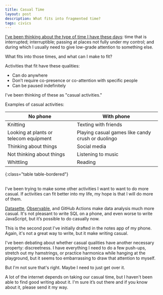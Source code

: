 ```yaml
---
title: Casual Time
layout: post
description: What fits into fragmented time?
tags: civics
---
```


[I've been thinking about the type of time I have these
days](https://bunkum.us/2022/11/06/asynch-civics.html): time that is
interrupted; interruptible; passing at places not fully under my
control; and during which I usually need to give low-grade attention
to something else.

What fits into those times, and what can I make to fit?

Activities that fit have these qualities:
* Can do anywhere
* Don’t require co-presence or co-attention with specific people
* Can be paused indefinitely

I've been thinking of these as "casual activities." 

Examples of casual activities:

| No phone | With phone |
|-|-|
| Knitting | Texting with friends |
| Looking at plants or telecom equipment | Playing casual games like candy crush or duolingo |
| Thinking about things | Social media |
| Not thinking about things | Listening to music | 
| Whittling | Reading |
{:class="table table-bordered"}

<br />
I've been trying to make some other activities I want to want to do
more casual. If activities can fit better into my life, my hope is
that I will do more of them.

[Datasette](https://datasette.io/),
[Observable](https://observablehq.com/@fgregg), and GitHub Actions
make data analysis much more casual. It's not pleasant to write SQL on
a phone, and even worse to write JavaScript, but it’s possible to do
casually now.

This is the second post I've initially drafted in the notes app of my
phone. Again, it's not a great way to write, but it make writing
casual.

I've been debating about whether casual qualities have another
necessary property: discreetness. I have everything I need to do a few
push-ups, stretch out my hamstrings, or practice harmonica while
hanging at the playground, but it seems too embarrassing to draw that
attention to myself.

But I'm not sure that's right. Maybe I need to just get over it.

A lot of the internet depends on taking our casual time, but I haven't
been able to find good writing about it.  I'm sure it’s out there and
if you know about it, please send it my way.



